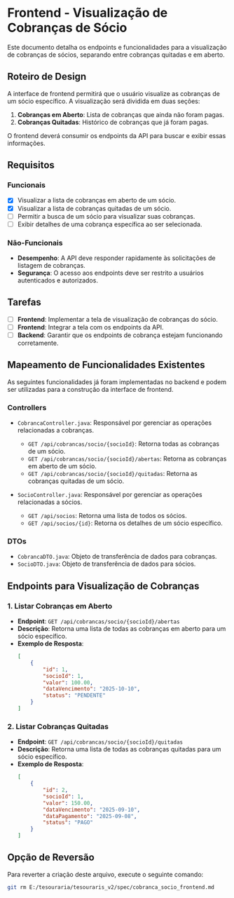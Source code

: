 # Frontend - Visualização de Cobranças de Sócio

Este documento detalha os endpoints e funcionalidades para a visualização de cobranças de sócios, separando entre cobranças quitadas e em aberto.

## Roteiro de Design

A interface de frontend permitirá que o usuário visualize as cobranças de um sócio específico. A visualização será dividida em duas seções:

1.  **Cobranças em Aberto**: Lista de cobranças que ainda não foram pagas.
2.  **Cobranças Quitadas**: Histórico de cobranças que já foram pagas.

O frontend deverá consumir os endpoints da API para buscar e exibir essas informações.

## Requisitos

### Funcionais

-   [x] Visualizar a lista de cobranças em aberto de um sócio.
-   [x] Visualizar a lista de cobranças quitadas de um sócio.
-   [ ] Permitir a busca de um sócio para visualizar suas cobranças.
-   [ ] Exibir detalhes de uma cobrança específica ao ser selecionada.

### Não-Funcionais

-   **Desempenho**: A API deve responder rapidamente às solicitações de listagem de cobranças.
-   **Segurança**: O acesso aos endpoints deve ser restrito a usuários autenticados e autorizados.

## Tarefas

-   [ ] **Frontend**: Implementar a tela de visualização de cobranças do sócio.
-   [ ] **Frontend**: Integrar a tela com os endpoints da API.
-   [ ] **Backend**: Garantir que os endpoints de cobrança estejam funcionando corretamente.

## Mapeamento de Funcionalidades Existentes

As seguintes funcionalidades já foram implementadas no backend e podem ser utilizadas para a construção da interface de frontend.

### Controllers

-   `CobrancaController.java`: Responsável por gerenciar as operações relacionadas a cobranças.
    -   `GET /api/cobrancas/socio/{socioId}`: Retorna todas as cobranças de um sócio.
    -   `GET /api/cobrancas/socio/{socioId}/abertas`: Retorna as cobranças em aberto de um sócio.
    -   `GET /api/cobrancas/socio/{socioId}/quitadas`: Retorna as cobranças quitadas de um sócio.

-   `SocioController.java`: Responsável por gerenciar as operações relacionadas a sócios.
    -   `GET /api/socios`: Retorna uma lista de todos os sócios.
    -   `GET /api/socios/{id}`: Retorna os detalhes de um sócio específico.

### DTOs

-   `CobrancaDTO.java`: Objeto de transferência de dados para cobranças.
-   `SocioDTO.java`: Objeto de transferência de dados para sócios.

## Endpoints para Visualização de Cobranças

### 1. Listar Cobranças em Aberto

-   **Endpoint**: `GET /api/cobrancas/socio/{socioId}/abertas`
-   **Descrição**: Retorna uma lista de todas as cobranças em aberto para um sócio específico.
-   **Exemplo de Resposta**:
    ```json
    [
        {
            "id": 1,
            "socioId": 1,
            "valor": 100.00,
            "dataVencimento": "2025-10-10",
            "status": "PENDENTE"
        }
    ]
    ```

### 2. Listar Cobranças Quitadas

-   **Endpoint**: `GET /api/cobrancas/socio/{socioId}/quitadas`
-   **Descrição**: Retorna uma lista de todas as cobranças quitadas para um sócio específico.
-   **Exemplo de Resposta**:
    ```json
    [
        {
            "id": 2,
            "socioId": 1,
            "valor": 150.00,
            "dataVencimento": "2025-09-10",
            "dataPagamento": "2025-09-08",
            "status": "PAGO"
        }
    ]
    ```

## Opção de Reversão

Para reverter a criação deste arquivo, execute o seguinte comando:

```bash
git rm E:/tesouraria/tesouraris_v2/spec/cobranca_socio_frontend.md
```

